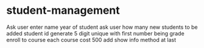 # student-management
Ask user enter name year of student
ask user how many new students to be added
student id generate 5 digit unique with first number being grade
enroll to course
each course cost 500
add show info method at last
